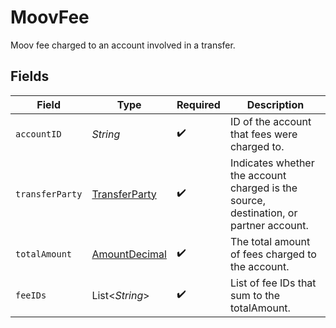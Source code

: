 # MoovFee

Moov fee charged to an account involved in a transfer.


## Fields

| Field                                                                                 | Type                                                                                  | Required                                                                              | Description                                                                           |
| ------------------------------------------------------------------------------------- | ------------------------------------------------------------------------------------- | ------------------------------------------------------------------------------------- | ------------------------------------------------------------------------------------- |
| `accountID`                                                                           | *String*                                                                              | :heavy_check_mark:                                                                    | ID of the account that fees were charged to.                                          |
| `transferParty`                                                                       | [TransferParty](../../models/components/TransferParty.md)                             | :heavy_check_mark:                                                                    | Indicates whether the account charged is the source, destination, or partner account. |
| `totalAmount`                                                                         | [AmountDecimal](../../models/components/AmountDecimal.md)                             | :heavy_check_mark:                                                                    | The total amount of fees charged to the account.                                      |
| `feeIDs`                                                                              | List\<*String*>                                                                       | :heavy_check_mark:                                                                    | List of fee IDs that sum to the totalAmount.                                          |